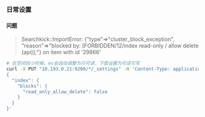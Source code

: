 ### 日常设置
#### 问题
> Searchkick::ImportError: {"type"=>"cluster_block_exception", "reason"=>"blocked by: [FORBIDDEN/12/index read-only / allow delete (api)];"} on item with id '29866'

```bash
# 在空间较小时候，es会自动调整为只可读，下面设置为可读可写
curl -X PUT "10.193.0.21:9200/*/_settings" -H 'Content-Type: application/json' -d'
{
  "index": {
    "blocks": {
      "read_only_allow_delete": false
    }
  }
}'
```


